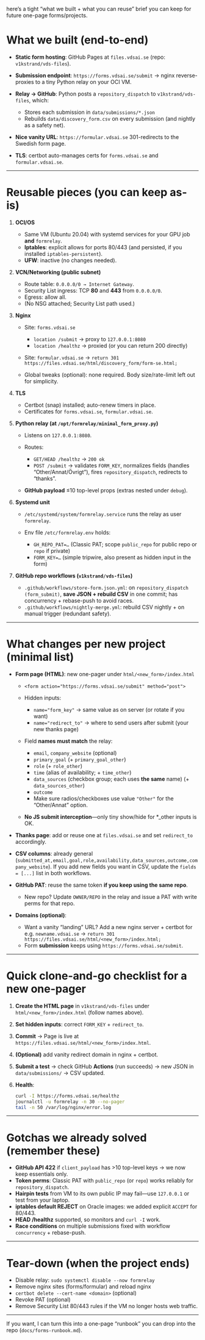 here’s a tight “what we built + what you can reuse” brief you can keep for future one-page forms/projects.

# What we built (end-to-end)

* **Static form hosting**: GitHub Pages at `files.vdsai.se` (repo: `v1kstrand/vds-files`).
* **Submission endpoint**: `https://forms.vdsai.se/submit` → nginx reverse-proxies to a tiny Python relay on your OCI VM.
* **Relay → GitHub**: Python posts a `repository_dispatch` to `v1kstrand/vds-files`, which:

  * Stores each submission in `data/submissions/*.json`
  * Rebuilds `data/discovery_form.csv` on every submission (and nightly as a safety net).
* **Nice vanity URL**: `https://formular.vdsai.se` 301-redirects to the Swedish form page.
* **TLS**: certbot auto-manages certs for `forms.vdsai.se` and `formular.vdsai.se`.

---

# Reusable pieces (you can keep as-is)

1. **OCI/OS**

   * Same VM (Ubuntu 20.04) with systemd services for your GPU job **and** `formrelay`.
   * **Iptables**: explicit allows for ports 80/443 (and persisted, if you installed `iptables-persistent`).
   * **UFW**: inactive (no changes needed).

2. **VCN/Networking (public subnet)**

   * Route table: `0.0.0.0/0 → Internet Gateway`.
   * Security List ingress: TCP **80** and **443** from `0.0.0.0/0`.
   * Egress: allow all.
   * (No NSG attached; Security List path used.)

3. **Nginx**

   * Site: `forms.vdsai.se`

     * `location /submit` → proxy to `127.0.0.1:8080`
     * `location /healthz` → proxied (or you can return 200 directly)
   * Site: `formular.vdsai.se` → `return 301 https://files.vdsai.se/html/discovery_form/form-se.html;`
   * Global tweaks (optional): none required. Body size/rate-limit left out for simplicity.

4. **TLS**

   * Certbot (snap) installed; auto-renew timers in place.
   * Certificates for `forms.vdsai.se`, `formular.vdsai.se`.

5. **Python relay (at `/opt/formrelay/minimal_form_proxy.py`)**

   * Listens on `127.0.0.1:8080`.
   * Routes:

     * `GET/HEAD /healthz` → `200 ok`
     * `POST /submit` → validates `FORM_KEY`, normalizes fields (handles “Other/Annat/Övrigt”), fires `repository_dispatch`, redirects to “thanks”.
   * **GitHub payload** ≤10 top-level props (extras nested under `debug`).

6. **Systemd unit**

   * `/etc/systemd/system/formrelay.service` runs the relay as user `formrelay`.
   * Env file `/etc/formrelay.env` holds:

     * `GH_REPO_PAT=…` (Classic PAT; scope `public_repo` for public repo or `repo` if private)
     * `FORM_KEY=…` (simple tripwire, also present as hidden input in the form)

7. **GitHub repo workflows (`v1kstrand/vds-files`)**

   * `.github/workflows/store-form.json.yml`: on `repository_dispatch (form_submit)`, **save JSON + rebuild CSV** in one commit; has concurrency + rebase-push to avoid races.
   * `.github/workflows/nightly-merge.yml`: rebuild CSV nightly + on manual trigger (redundant safety).

---

# What changes per new project (minimal list)

* **Form page (HTML)**: new one-pager under `html/<new_form>/index.html`

  * `<form action="https://forms.vdsai.se/submit" method="post">`
  * Hidden inputs:

    * `name="form_key"` → same value as on server (or rotate if you want)
    * `name="redirect_to"` → where to send users after submit (your new thanks page)
  * Field **names must match** the relay:

    * `email`, `company_website` (optional)
    * `primary_goal` (+ `primary_goal_other`)
    * `role` (+ `role_other`)
    * `time` (alias of availability; + `time_other`)
    * `data_sources` (checkbox group; each uses **the same** name) (+ `data_sources_other`)
    * `outcome`
    * Make sure radios/checkboxes use value `"Other"` for the “Other/Annat” option.
  * **No JS submit interception**—only tiny show/hide for \*\_other inputs is OK.

* **Thanks page**: add or reuse one at `files.vdsai.se` and set `redirect_to` accordingly.

* **CSV columns**: already general (`submitted_at,email,goal,role,availability,data_sources,outcome,company_website`). If you add new fields you want in CSV, update the `fields = [...]` list in both workflows.

* **GitHub PAT**: reuse the same token **if you keep using the same repo**.

  * New repo? Update `OWNER/REPO` in the relay and issue a PAT with write perms for that repo.

* **Domains (optional)**:

  * Want a vanity “landing” URL? Add a new nginx server + certbot for e.g. `newname.vdsai.se` → `return 301 https://files.vdsai.se/html/<new_form>/index.html;`
  * Form **submission** keeps using `https://forms.vdsai.se/submit`.

---

# Quick clone-and-go checklist for a new one-pager

1. **Create the HTML page** in `v1kstrand/vds-files` under `html/<new_form>/index.html` (follow names above).
2. **Set hidden inputs**: correct `FORM_KEY` + `redirect_to`.
3. **Commit** → Page is live at `https://files.vdsai.se/html/<new_form>/index.html`.
4. **(Optional)** add vanity redirect domain in nginx + certbot.
5. **Submit a test** → check GitHub **Actions** (run succeeds) → new JSON in `data/submissions/` → CSV updated.
6. **Health**:

   ```bash
   curl -I https://forms.vdsai.se/healthz
   journalctl -u formrelay -n 30 --no-pager
   tail -n 50 /var/log/nginx/error.log
   ```

---

# Gotchas we already solved (remember these)

* **GitHub API 422** if `client_payload` has >10 top-level keys → we now keep essentials only.
* **Token perms**: Classic PAT with `public_repo` (or `repo`) works reliably for `repository_dispatch`.
* **Hairpin tests** from VM to its own public IP may fail—use `127.0.0.1` or test from your laptop.
* **iptables default REJECT** on Oracle images: we added explicit `ACCEPT` for 80/443.
* **HEAD /healthz** supported, so monitors and `curl -I` work.
* **Race conditions** on multiple submissions fixed with workflow `concurrency` + rebase-push.

---

# Tear-down (when the project ends)

* Disable relay: `sudo systemctl disable --now formrelay`
* Remove nginx sites (forms/formular) and reload nginx
* `certbot delete --cert-name <domain>` (optional)
* Revoke PAT (optional)
* Remove Security List 80/443 rules if the VM no longer hosts web traffic.

---

If you want, I can turn this into a one-page “runbook” you can drop into the repo (`docs/forms-runbook.md`).

